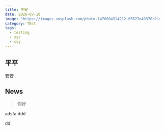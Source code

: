 ```yaml
---
title: 平安
date: 2020-07-10
image: "https://images.unsplash.com/photo-1470004914212-05527e49370b?ixlib=rb-1.2.1&ixid=MnwxMjA3fDB8MHxwaG90by1wYWdlfHx8fGVufDB8fHx8&auto=format&fit=crop&w=1674&q=80"
category: TEst
tags:
  - testing
  - xyz
  - csy
---
```


## 平平

安安

## News

> 你好

adsfa
ddd

dd
